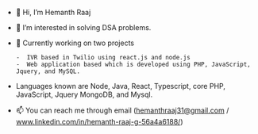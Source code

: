 - 👋 Hi, I’m Hemanth Raaj
- 👀 I’m interested in solving DSA problems.
- 🌱 Currently working on two projects

      -  IVR based in Twilio using react.js and node.js 
      -  Web application based which is developed using PHP, JavaScript, Jquery, and MySQL.
  
- Languages known are Node, Java, React, Typescript, core PHP, JavaScript, Jquery MongoDB, and Mysql.
- 📫 You can reach me through email (hemanthraaj31@gmail.com / www.linkedin.com/in/hemanth-raaj-g-56a4a6188/)

<!---
hemanth506/hemanth506 is a ✨ special ✨ repository because its `README.md` (this file) appears on your GitHub profile.
You can click the Preview link to take a look at your changes.
--->
